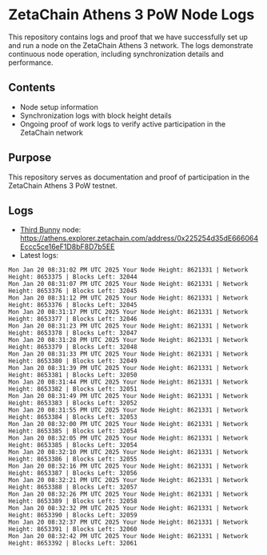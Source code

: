 # ZetaChain Athens 3 PoW Node Logs
This repository contains logs and proof that we have successfully set up and run a node on the ZetaChain Athens 3 network. The logs demonstrate continuous node operation, including synchronization details and performance.

## Contents
- Node setup information
- Synchronization logs with block height details
- Ongoing proof of work logs to verify active participation in the ZetaChain network

## Purpose
This repository serves as documentation and proof of participation in the ZetaChain Athens 3 PoW testnet.

## Logs

- [Third Bunny](https://thirdbunny.xyz/) node: https://athens.explorer.zetachain.com/address/0x225254d35dE666064Eccc5ce16eF1D8bF8D7b5EE
- Latest logs:
```
Mon Jan 20 08:31:02 PM UTC 2025 Your Node Height: 8621331 | Network Height: 8653375 | Blocks Left: 32044
Mon Jan 20 08:31:07 PM UTC 2025 Your Node Height: 8621331 | Network Height: 8653376 | Blocks Left: 32045
Mon Jan 20 08:31:12 PM UTC 2025 Your Node Height: 8621331 | Network Height: 8653376 | Blocks Left: 32045
Mon Jan 20 08:31:17 PM UTC 2025 Your Node Height: 8621331 | Network Height: 8653377 | Blocks Left: 32046
Mon Jan 20 08:31:23 PM UTC 2025 Your Node Height: 8621331 | Network Height: 8653378 | Blocks Left: 32047
Mon Jan 20 08:31:28 PM UTC 2025 Your Node Height: 8621331 | Network Height: 8653379 | Blocks Left: 32048
Mon Jan 20 08:31:33 PM UTC 2025 Your Node Height: 8621331 | Network Height: 8653380 | Blocks Left: 32049
Mon Jan 20 08:31:39 PM UTC 2025 Your Node Height: 8621331 | Network Height: 8653381 | Blocks Left: 32050
Mon Jan 20 08:31:44 PM UTC 2025 Your Node Height: 8621331 | Network Height: 8653382 | Blocks Left: 32051
Mon Jan 20 08:31:49 PM UTC 2025 Your Node Height: 8621331 | Network Height: 8653383 | Blocks Left: 32052
Mon Jan 20 08:31:55 PM UTC 2025 Your Node Height: 8621331 | Network Height: 8653384 | Blocks Left: 32053
Mon Jan 20 08:32:00 PM UTC 2025 Your Node Height: 8621331 | Network Height: 8653385 | Blocks Left: 32054
Mon Jan 20 08:32:05 PM UTC 2025 Your Node Height: 8621331 | Network Height: 8653385 | Blocks Left: 32054
Mon Jan 20 08:32:10 PM UTC 2025 Your Node Height: 8621331 | Network Height: 8653386 | Blocks Left: 32055
Mon Jan 20 08:32:16 PM UTC 2025 Your Node Height: 8621331 | Network Height: 8653387 | Blocks Left: 32056
Mon Jan 20 08:32:21 PM UTC 2025 Your Node Height: 8621331 | Network Height: 8653388 | Blocks Left: 32057
Mon Jan 20 08:32:26 PM UTC 2025 Your Node Height: 8621331 | Network Height: 8653389 | Blocks Left: 32058
Mon Jan 20 08:32:32 PM UTC 2025 Your Node Height: 8621331 | Network Height: 8653390 | Blocks Left: 32059
Mon Jan 20 08:32:37 PM UTC 2025 Your Node Height: 8621331 | Network Height: 8653391 | Blocks Left: 32060
Mon Jan 20 08:32:42 PM UTC 2025 Your Node Height: 8621331 | Network Height: 8653392 | Blocks Left: 32061
```
